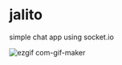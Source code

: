 # jalito
simple chat app using socket.io

![ezgif com-gif-maker](https://user-images.githubusercontent.com/29338355/229352207-7e14c0b3-92ae-4568-8737-024e28244775.gif)
